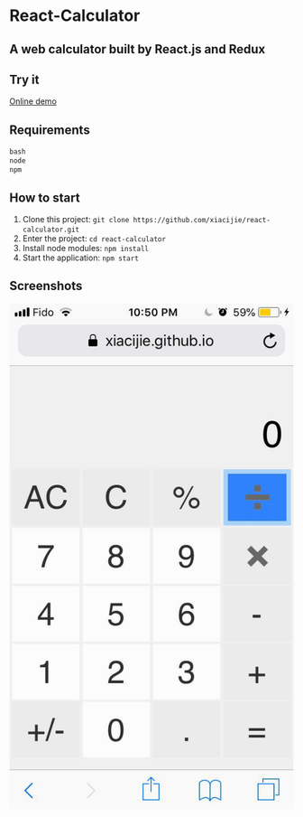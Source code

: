 # React-Calculator
A web calculator built by React.js and Redux
---------------------------------------------

Try it
-------
[Online demo](https://xiacijie.github.io/React-Calculator/)

Requirements
------------
```
bash
node
npm
```

How to start
------------
1. Clone this project: `git clone https://github.com/xiacijie/react-calculator.git`
2. Enter the project: `cd react-calculator`
3. Install node modules: `npm install`
4. Start the application: `npm start`

Screenshots
-----------


![alt text](./resource/demo2.jpg)

